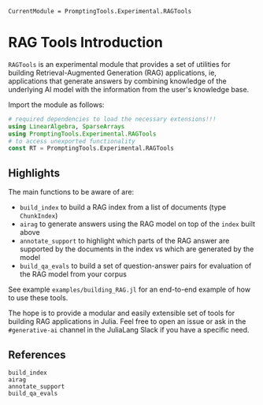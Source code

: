 ```@meta
CurrentModule = PromptingTools.Experimental.RAGTools
```

# RAG Tools Introduction

`RAGTools` is an experimental module that provides a set of utilities for building Retrieval-Augmented Generation (RAG) applications, ie, applications that generate answers by combining knowledge of the underlying AI model with the information from the user's knowledge base.

Import the module as follows:

```julia
# required dependencies to load the necessary extensions!!!
using LinearAlgebra, SparseArrays 
using PromptingTools.Experimental.RAGTools
# to access unexported functionality
const RT = PromptingTools.Experimental.RAGTools
```


## Highlights

The main functions to be aware of are:
- `build_index` to build a RAG index from a list of documents (type `ChunkIndex`)
- `airag` to generate answers using the RAG model on top of the `index` built above
- `annotate_support` to highlight which parts of the RAG answer are supported by the documents in the index vs which are generated by the model
- `build_qa_evals` to build a set of question-answer pairs for evaluation of the RAG model from your corpus

See example `examples/building_RAG.jl` for an end-to-end example of how to use these tools.

The hope is to provide a modular and easily extensible set of tools for building RAG applications in Julia. Feel free to open an issue or ask in the `#generative-ai` channel in the JuliaLang Slack if you have a specific need.

## References

```@docs; canonical=false
build_index
airag
annotate_support
build_qa_evals
```

